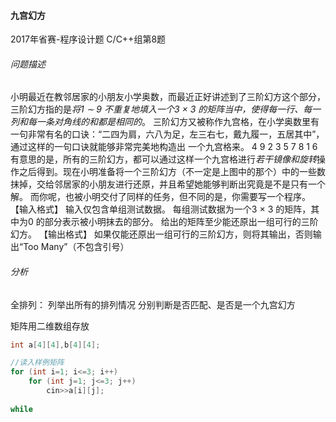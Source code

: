 #### 九宫幻方
2017年省赛-程序设计题
C/C++组第8题

###### 问题描述
小明最近在教邻居家的小朋友小学奥数，而最近正好讲述到了三阶幻方这个部分，三阶幻方指的是*将1 ∼ 9 不重复地填入一个3 × 3 的矩阵当中，使得每一行、每一列和每一条对角线的和都是相同的*。
三阶幻方又被称作九宫格，在小学奥数里有一句非常有名的口诀：“二四为肩，六八为足，左三右七，戴九履一，五居其中”，通过这样的一句口诀就能够非常完美地构造出
一个九宫格来。
4 9 2
3 5 7
8 1 6
有意思的是，所有的三阶幻方，都可以通过这样一个九宫格进行*若干镜像和旋转*操作之后得到。现在小明准备将一个三阶幻方（不一定是上图中的那个）中的一些数抹掉，交给邻居家的小朋友进行还原，并且希望她能够判断出究竟是不是只有一个解。
而你呢，也被小明交付了同样的任务，但不同的是，你需要写一个程序。
【输入格式】
输入仅包含单组测试数据。
每组测试数据为一个3 × 3 的矩阵，其中为0 的部分表示被小明抹去的部分。
给出的矩阵至少能还原出一组可行的三阶幻方。
【输出格式】
如果仅能还原出一组可行的三阶幻方，则将其输出，否则输出“Too Many”（不包含引号）

###### 分析
全排列：
列举出所有的排列情况
分别判断是否匹配、是否是一个九宫幻方

矩阵用二维数组存放

```C++
int a[4][4],b[4][4];

//读入样例矩阵
for (int i=1; i<=3; i++)
	for (int j=1; j<=3; j++)
		cin>>a[i][j];
		
while
```